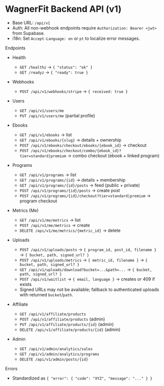 # WagnerFit Backend API (v1)

- Base URL: `/api/v1`
- Auth: All non-webhook endpoints require `Authorization: Bearer <jwt>` from Supabase.
- i18n: Set `Accept-Language: en` or `pt` to localize error messages.

Endpoints

- Health
  - `GET /healthz` → `{ "status": "ok" }`
  - `GET /readyz` → `{ "ready": true }`

- Webhooks
  - `POST /api/v1/webhooks/stripe` → `{ received: true }`

- Users
  - `GET /api/v1/users/me`
  - `PUT /api/v1/users/me` (partial profile)

- Ebooks
  - `GET /api/v1/ebooks` → list
  - `GET /api/v1/ebooks/{slug}` → details + ownership
  - `POST /api/v1/ebooks/checkout/ebooks/{ebook_id}` → checkout
  - `POST /api/v1/ebooks/checkout/combo/{ebook_id}?tier=standard|premium` → combo checkout (ebook + linked program)

- Programs
  - `GET /api/v1/programs` → list
  - `GET /api/v1/programs/{id}` → details + membership
  - `GET /api/v1/programs/{id}/posts` → feed (public + private)
  - `POST /api/v1/programs/{id}/posts` → create post
  - `POST /api/v1/programs/{id}/checkout?tier=standard|premium` → program checkout

- Metrics (Me)
  - `GET /api/v1/me/metrics` → list
  - `POST /api/v1/me/metrics` → create
  - `DELETE /api/v1/me/metrics/{metric_id}` → delete

- Uploads
  - `POST /api/v1/uploads/posts` → `{ program_id, post_id, filename }` → `{ bucket, path, signed_url? }`
  - `POST /api/v1/uploads/metrics` → `{ metric_id, filename }` → `{ bucket, path, signed_url? }`
  - `GET /api/v1/uploads/download?bucket=...&path=...` → `{ bucket, path, signed_url? }`
  - `POST /api/v1/waitlist` → `{ email, language }` → creates or 409 if exists
  - Signed URLs may not be available; fallback to authenticated uploads with returned `bucket`/`path`.

- Affiliate
  - `GET /api/v1/affiliate/products`
  - `POST /api/v1/affiliate/products` (admin)
  - `PUT /api/v1/affiliate/products/{id}` (admin)
  - `DELETE /api/v1/affiliate/products/{id}` (admin)

- Admin
  - `GET /api/v1/admin/analytics/sales`
  - `GET /api/v1/admin/analytics/programs`
  - `DELETE /api/v1/admin/posts/{id}`

Errors

- Standardized as `{ "error": { "code": "XYZ", "message": "..." } }`
